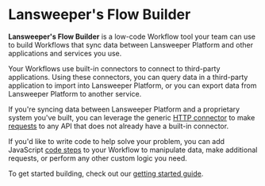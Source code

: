 # Lansweeper's Flow Builder

**Lansweeper's Flow Builder** is a low-code Workflow tool your team can use to build Workflows that sync data between Lansweeper Platform and other applications and services you use.

Your Workflows use built-in connectors to connect to third-party applications.
Using these connectors, you can query data in a third-party application to import into Lansweeper Platform, or you can export data from Lansweeper Platform to another service.

If you're syncing data between Lansweeper Platform and a proprietary system you've built, you can leverage the generic [HTTP connector](./connectors/http.md) to make [requests](./http-requests.md) to any API that does not already have a built-in connector.

If you'd like to write code to help solve your problem, you can add JavaScript [code steps](./custom-code.md) to your Workflow to manipulate data, make additional requests, or perform any other custom logic you need.

To get started building, check out our [getting started guide](./get-started.md).
